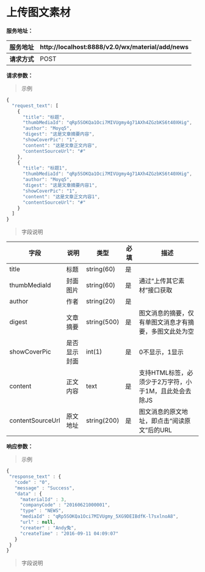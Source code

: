 # 上传图文素材

**服务地址：**

| **服务地址** | http://localhost:8888/v2.0/wx/material/add/news |
| --- | --- |
| **请求方式** | POST |


**请求参数：**

>示例

```javascript
{
  "request_text": [
    {
      "title": "标题",
      "thumbMediaId": "qRp5SOKQa1Oci7MIVUgmy4g71AXh4ZGzbKS6t40XHig",
      "author": "Moyq5",
      "digest": "这是文章摘要内容",
      "showCoverPic": "1",
      "content": "这是文章正文内容",
      "contentSourceUrl": "#"
    },
    {
      "title": "标题1",
      "thumbMediaId": "qRp5SOKQa1Oci7MIVUgmy4g71AXh4ZGzbKS6t40XHig",
      "author": "Moyq5",
      "digest": "这是文章摘要内容1",
      "showCoverPic": "1",
      "content": "这是文章正文内容1",
      "contentSourceUrl": "#"
    }
  ]
}
```

>字段说明

| **字段** | **说明** | **类型** | **必填** | **描述** |
| --- | --- | --- | --- | --- |
| title | 标题 | string(60) | 是 |  |
| thumbMediaId | 封面图片 | string(60) | 是 | 通过“上传其它素材”接口获取 |
| author| 作者 | string(20) | 是 |  |
| digest| 文章摘要 | string(500) | 是 | 图文消息的摘要，仅有单图文消息才有摘要，多图文此处为空 |
| showCoverPic| 是否显示封面 | int(1) | 是 | 0不显示，1显示 |
| content| 正文内容 | text | 是 | 支持HTML标签，必须少于2万字符，小于1M，且此处会去除JS |
| contentSourceUrl| 原文地址 | string(200) | 是 | 图文消息的原文地址，即点击“阅读原文”后的URL |


**响应参数：**

>示例

```javascript
{
 "response_text" : {
   "code" : "0",
   "message" : "Success",
   "data" : {
     "materialId" : 3,
     "companyCode" : "20160621000001",
     "type" : "NEWS",
     "mediaId" : "qRp5SOKQa1Oci7MIVUgmy_5XG9DEIBdfK-l7sxlnoA8",
     "url" : null,
     "creater" : "Andy兔",
     "createTime" : "2016-09-11 04:09:07"
   }
 }
}
```

>字段说明


